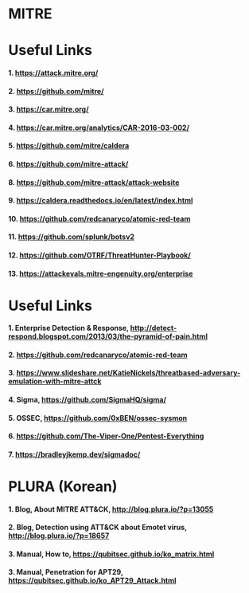 # MITRE


# Useful Links

#### 1. https://attack.mitre.org/

#### 2. https://github.com/mitre/

#### 3. https://car.mitre.org/

#### 4. https://car.mitre.org/analytics/CAR-2016-03-002/

#### 5. https://github.com/mitre/caldera

#### 6. https://github.com/mitre-attack/

#### 8. https://github.com/mitre-attack/attack-website

#### 9. https://caldera.readthedocs.io/en/latest/index.html

#### 10. https://github.com/redcanaryco/atomic-red-team

#### 11. https://github.com/splunk/botsv2

#### 12. https://github.com/OTRF/ThreatHunter-Playbook/

#### 13. https://attackevals.mitre-engenuity.org/enterprise

# Useful Links

#### 1. Enterprise Detection & Response, http://detect-respond.blogspot.com/2013/03/the-pyramid-of-pain.html

#### 2. https://github.com/redcanaryco/atomic-red-team

#### 3. https://www.slideshare.net/KatieNickels/threatbased-adversary-emulation-with-mitre-attck

#### 4. Sigma, https://github.com/SigmaHQ/sigma/

#### 5. OSSEC, https://github.com/0xBEN/ossec-sysmon

#### 6. https://github.com/The-Viper-One/Pentest-Everything

#### 7. https://bradleyjkemp.dev/sigmadoc/


# PLURA (Korean)

#### 1. Blog, About MITRE ATT&CK, http://blog.plura.io/?p=13055

#### 2. Blog, Detection using ATT&CK about Emotet virus, http://blog.plura.io/?p=18657

#### 3. Manual, How to, https://qubitsec.github.io/ko_matrix.html

#### 3. Manual, Penetration for APT29, https://qubitsec.github.io/ko_APT29_Attack.html

